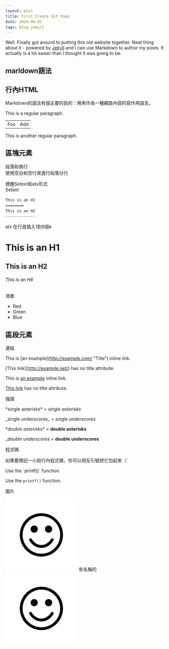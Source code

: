 ```yaml
---
layout: post
title: First Create Git Page
date: 2020-06-01
tags: blog jekyll
---
```


Well. Finally got around to putting this old website together. Neat thing about it - powered by [Jekyll](http://jekyllrb.com) and I can use Markdown to author my posts. It actually is a lot easier than I thought it was going to be.

marldown語法
---
行內HTML
---
Markdown的語法有個主要的目的：用來作為一種網路內容的寫作用語言。

This is a regular paragraph.

<table>
    <tr>
        <td>Foo</td>
        <td>Add</td>
    </tr>
</table>

This is another regular paragraph.

區塊元素
---
段落和換行    
使用空白和空行來進行段落分行

標題Setext和atx形式  
Setext

`This is an H1`  
`========`  
`This is an H2`  
`-------------`  

atx
在行首插入1到6個`#`
# This is an H1
## This is an H2
###### This is an H6
清單
*   Red
*   Green
*   Blue


區段元素
---
連結

This is \[an example\]\(http://example.com/ "Title"\) inline link.

\[This link\]\(http://example.net/) has no title attribute.

This is [an example](http://example.com/ "Title") inline link.

[This link](http://example.net/) has no title attribute.

強調

\*single asterisks* = *single asterisks*

\_single underscores_ = _single underscores_

\**double asterisks** = **double asterisks**

\__double underscores_ = __double underscores__

程式碼

如果要標記一小段行內程式碼，你可以用反引號把它包起來（`

Use the \`printf()\`  function.

Use the `printf()` function.

圖片

![Alt text](/img/smile.png)
有名稱的
![Alt text](/img/smile.png "Optional title")
